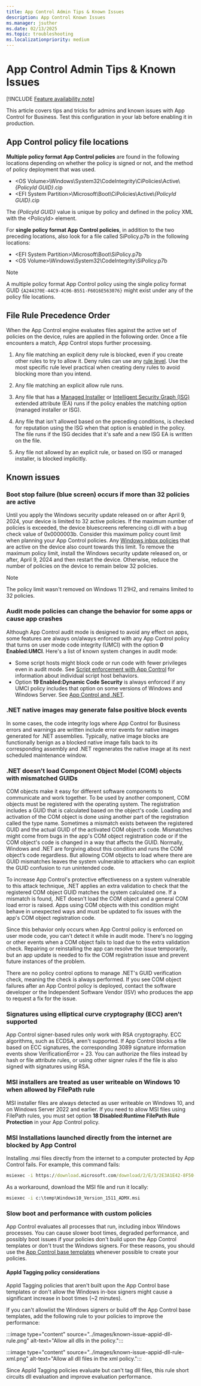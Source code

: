 ```yaml
---
title: App Control Admin Tips & Known Issues
description: App Control Known Issues
ms.manager: jsuther
ms.date: 02/13/2025
ms.topic: troubleshooting
ms.localizationpriority: medium
---
```


# App Control Admin Tips & Known Issues

[!INCLUDE [Feature availability note](../includes/feature-availability-note.md)]

This article covers tips and tricks for admins and known issues with App Control for Business. Test this configuration in your lab before enabling it in production.

## App Control policy file locations

**Multiple policy format App Control policies** are found in the following locations depending on whether the policy is signed or not, and the method of policy deployment that was used.

- &lt;OS Volume&gt;\\Windows\\System32\\CodeIntegrity\\CiPolicies\Active\\*\{PolicyId GUID\}*.cip
- &lt;EFI System Partition&gt;\\Microsoft\\Boot\\CiPolicies\Active\\*\{PolicyId GUID\}*.cip

The *\{PolicyId GUID\}* value is unique by policy and defined in the policy XML with the &lt;PolicyId&gt; element.

For **single policy format App Control policies**, in addition to the two preceding locations, also look for a file called SiPolicy.p7b in the following locations:

- &lt;EFI System Partition&gt;\\Microsoft\\Boot\\SiPolicy.p7b
- &lt;OS Volume&gt;\\Windows\\System32\\CodeIntegrity\\SiPolicy.p7b

> [!NOTE]
> A multiple policy format App Control policy using the single policy format GUID `{A244370E-44C9-4C06-B551-F6016E563076}` might exist under any of the policy file locations.

## File Rule Precedence Order

When the App Control engine evaluates files against the active set of policies on the device, rules are applied in the following order. Once a file encounters a match, App Control stops further processing.

1. Any file matching an explicit deny rule is blocked, even if you create other rules to try to allow it. Deny rules can use any [rule level](../design/select-types-of-rules-to-create.md#app-control-for-business-file-rule-levels). Use the most specific rule level practical when creating deny rules to avoid blocking more than you intend.

2. Any file matching an explicit allow rule runs.

3. Any file that has a [Managed Installer](../design/configure-authorized-apps-deployed-with-a-managed-installer.md) or [Intelligent Security Graph (ISG)](../design/use-appcontrol-with-intelligent-security-graph.md) extended attribute (EA) runs if the policy enables the matching option (managed installer or ISG).

4. Any file that isn't allowed based on the preceding conditions, is checked for reputation using the ISG when that option is enabled in the policy. The file runs if the ISG decides that it's safe and a new ISG EA is written on the file.

5. Any file not allowed by an explicit rule, or based on ISG or managed installer, is blocked implicitly.

## Known issues

### Boot stop failure (blue screen) occurs if more than 32 policies are active

Until you apply the Windows security update released on or after April 9, 2024, your device is limited to 32 active policies. If the maximum number of policies is exceeded, the device bluescreens referencing ci.dll with a bug check value of 0x0000003b. Consider this maximum policy count limit when planning your App Control policies. Any [Windows inbox policies](inbox-appcontrol-policies.md) that are active on the device also count towards this limit. To remove the maximum policy limit, install the Windows security update released on, or after, April 9, 2024 and then restart the device. Otherwise, reduce the number of policies on the device to remain below 32 policies.

> [!NOTE]
> The policy limit wasn't removed on Windows 11 21H2, and remains limited to 32 policies.

### Audit mode policies can change the behavior for some apps or cause app crashes

Although App Control audit mode is designed to avoid any effect on apps, some features are always on/always enforced with any App Control policy that turns on user mode code integrity (UMCI) with the option **0 Enabled:UMCI**. Here's a list of known system changes in audit mode:

- Some script hosts might block code or run code with fewer privileges even in audit mode. See [Script enforcement with App Control](../design/script-enforcement.md) for information about individual script host behaviors.
- Option **19 Enabled:Dynamic Code Security** is always enforced if any UMCI policy includes that option on some versions of Windows and Windows Server. See [App Control and .NET](../design/appcontrol-and-dotnet.md#app-control-and-net-dynamic-code-security-hardening).

### .NET native images may generate false positive block events

In some cases, the code integrity logs where App Control for Business errors and warnings are written include error events for native images generated for .NET assemblies. Typically, native image blocks are functionally benign as a blocked native image falls back to its corresponding assembly and .NET regenerates the native image at its next scheduled maintenance window.

### .NET doesn't load Component Object Model (COM) objects with mismatched GUIDs

COM objects make it easy for different software components to communicate and work together. To be used by another component, COM objects must be registered with the operating system. The registration includes a GUID that is calculated based on the object's code. Loading and activation of the COM object is done using another part of the registration called the type name. Sometimes a mismatch exists between the registered GUID and the actual GUID of the activated COM object's code. Mismatches might come from bugs in the app's COM object registration code or if the COM object's code is changed in a way that affects the GUID. Normally, Windows and .NET are forgiving about this condition and runs the COM object’s code regardless. But allowing COM objects to load where there are GUID mismatches leaves the system vulnerable to attackers who can exploit the GUID confusion to run unintended code.

To increase App Control's protective effectiveness on a system vulnerable to this attack technique, .NET applies an extra validation to check that the registered COM object GUID matches the system calculated one. If a mismatch is found, .NET doesn't load the COM object and a general COM load error is raised. Apps using COM objects with this condition might behave in unexpected ways and must be updated to fix issues with the app's COM object registration code.

Since this behavior only occurs when App Control policy is enforced on user mode code, you can't detect it while in audit mode. There's no logging or other events when a COM object fails to load due to the extra validation check. Repairing or reinstalling the app can resolve the issue temporarily, but an app update is needed to fix the COM registration issue and prevent future instances of the problem.

There are no policy control options to manage .NET's GUID verification check, meaning the check is always performed. If you see COM object failures after an App Control policy is deployed, contact the software developer or the Independent Software Vendor (ISV) who produces the app to request a fix for the issue.

### Signatures using elliptical curve cryptography (ECC) aren't supported

App Control signer-based rules only work with RSA cryptography. ECC algorithms, such as ECDSA, aren't supported. If App Control blocks a file based on ECC signatures, the corresponding 3089 signature information events show VerificationError = 23. You can authorize the files instead by hash or file attribute rules, or using other signer rules if the file is also signed with signatures using RSA.

### MSI installers are treated as user writeable on Windows 10 when allowed by FilePath rule

MSI installer files are always detected as user writeable on Windows 10, and on Windows Server 2022 and earlier. If you need to allow MSI files using FilePath rules, you must set option **18 Disabled:Runtime FilePath Rule Protection** in your App Control policy.

### MSI Installations launched directly from the internet are blocked by App Control

Installing .msi files directly from the internet to a computer protected by App Control fails.
For example, this command fails:

```cmd
msiexec -i https://download.microsoft.com/download/2/E/3/2E3A1E42-8F50-4396-9E7E-76209EA4F429/Windows10_Version_1511_ADMX.msi
```

As a workaround, download the MSI file and run it locally:

```cmd
msiexec -i c:\temp\Windows10_Version_1511_ADMX.msi
```

### Slow boot and performance with custom policies

App Control evaluates all processes that run, including inbox Windows processes. You can cause slower boot times, degraded performance, and possibly boot issues if your policies don't build upon the App Control templates or don't trust the Windows signers. For these reasons, you should use the [App Control base templates](../design/example-appcontrol-base-policies.md) whenever possible to create your policies.

#### AppId Tagging policy considerations

AppId Tagging policies that aren't built upon the App Control base templates or don't allow the Windows in-box signers might cause a significant increase in boot times (~2 minutes).

If you can't allowlist the Windows signers or build off the App Control base templates, add the following rule to your policies to improve the performance:

:::image type="content" source="../images/known-issue-appid-dll-rule.png" alt-text="Allow all dlls in the policy.":::

:::image type="content" source="../images/known-issue-appid-dll-rule-xml.png" alt-text="Allow all dll files in the xml policy.":::

Since AppId Tagging policies evaluate but can't tag dll files, this rule short circuits dll evaluation and improve evaluation performance.

